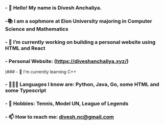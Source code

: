 ### - 👋 Hello! My name is Divesh Anchaliya. 
### -📚 I am a sophmore at Elon  University majoring in Computer Science and Mathematics
### - 🔭 I’m currently working on building a personal website using HTML and React
### - Personal Website: (https://diveshanchaliya.xyz/)
)### - 🌱 I'm currently learning C++
### - 👨🏻‍💻 Languages I know are: Python, Java, Go, some HTML and some Typescript
### - 🥈 Hobbies: Tennis, Model UN, League of Legends 
### - 📫 How to reach me: divesh.nc@gmail.com

